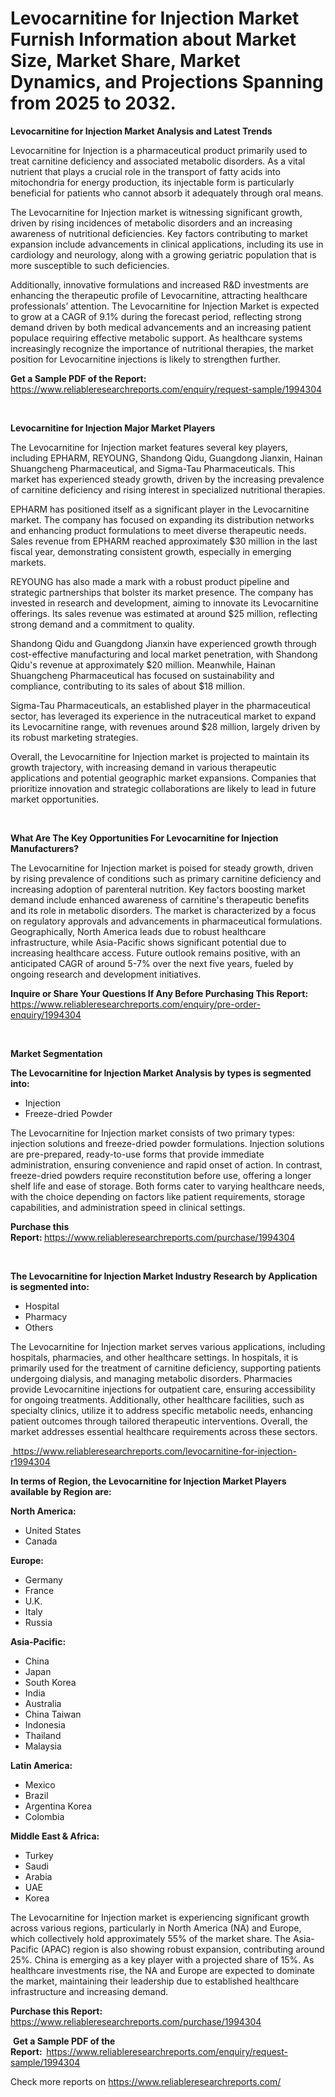 <p><h1>Levocarnitine for Injection Market Furnish Information about Market Size, Market Share, Market Dynamics, and Projections Spanning from 2025 to 2032.</h1></p><p><strong>Levocarnitine for Injection Market Analysis and Latest Trends</strong></p>
<p><p>Levocarnitine for Injection is a pharmaceutical product primarily used to treat carnitine deficiency and associated metabolic disorders. As a vital nutrient that plays a crucial role in the transport of fatty acids into mitochondria for energy production, its injectable form is particularly beneficial for patients who cannot absorb it adequately through oral means.</p><p>The Levocarnitine for Injection market is witnessing significant growth, driven by rising incidences of metabolic disorders and an increasing awareness of nutritional deficiencies. Key factors contributing to market expansion include advancements in clinical applications, including its use in cardiology and neurology, along with a growing geriatric population that is more susceptible to such deficiencies. </p><p>Additionally, innovative formulations and increased R&D investments are enhancing the therapeutic profile of Levocarnitine, attracting healthcare professionals’ attention. The Levocarnitine for Injection Market is expected to grow at a CAGR of 9.1% during the forecast period, reflecting strong demand driven by both medical advancements and an increasing patient populace requiring effective metabolic support. As healthcare systems increasingly recognize the importance of nutritional therapies, the market position for Levocarnitine injections is likely to strengthen further.</p></p>
<p><strong>Get a Sample PDF of the Report:&nbsp;</strong> <a href="https://www.reliableresearchreports.com/enquiry/request-sample/1994304?utm_campaign=3210&utm_medium=2&utm_source=Github&utm_content=ia&utm_term=09032025&utm_id=levocarnitine-for-injection">https://www.reliableresearchreports.com/enquiry/request-sample/1994304</a></p>
<p>&nbsp;</p>
<p><strong>Levocarnitine for Injection Major Market Players</strong></p>
<p><p>The Levocarnitine for Injection market features several key players, including EPHARM, REYOUNG, Shandong Qidu, Guangdong Jianxin, Hainan Shuangcheng Pharmaceutical, and Sigma-Tau Pharmaceuticals. This market has experienced steady growth, driven by the increasing prevalence of carnitine deficiency and rising interest in specialized nutritional therapies.</p><p>EPHARM has positioned itself as a significant player in the Levocarnitine market. The company has focused on expanding its distribution networks and enhancing product formulations to meet diverse therapeutic needs. Sales revenue from EPHARM reached approximately $30 million in the last fiscal year, demonstrating consistent growth, especially in emerging markets.</p><p>REYOUNG has also made a mark with a robust product pipeline and strategic partnerships that bolster its market presence. The company has invested in research and development, aiming to innovate its Levocarnitine offerings. Its sales revenue was estimated at around $25 million, reflecting strong demand and a commitment to quality.</p><p>Shandong Qidu and Guangdong Jianxin have experienced growth through cost-effective manufacturing and local market penetration, with Shandong Qidu's revenue at approximately $20 million. Meanwhile, Hainan Shuangcheng Pharmaceutical has focused on sustainability and compliance, contributing to its sales of about $18 million.</p><p>Sigma-Tau Pharmaceuticals, an established player in the pharmaceutical sector, has leveraged its experience in the nutraceutical market to expand its Levocarnitine range, with revenues around $28 million, largely driven by its robust marketing strategies.</p><p>Overall, the Levocarnitine for Injection market is projected to maintain its growth trajectory, with increasing demand in various therapeutic applications and potential geographic market expansions. Companies that prioritize innovation and strategic collaborations are likely to lead in future market opportunities.</p></p>
<p>&nbsp;</p>
<p><strong>What Are The Key Opportunities For Levocarnitine for Injection Manufacturers?</strong></p>
<p><p>The Levocarnitine for Injection market is poised for steady growth, driven by rising prevalence of conditions such as primary carnitine deficiency and increasing adoption of parenteral nutrition. Key factors boosting market demand include enhanced awareness of carnitine's therapeutic benefits and its role in metabolic disorders. The market is characterized by a focus on regulatory approvals and advancements in pharmaceutical formulations. Geographically, North America leads due to robust healthcare infrastructure, while Asia-Pacific shows significant potential due to increasing healthcare access. Future outlook remains positive, with an anticipated CAGR of around 5-7% over the next five years, fueled by ongoing research and development initiatives.</p></p>
<p><strong>Inquire or Share Your Questions If Any Before Purchasing This Report:</strong> <a href="https://www.reliableresearchreports.com/enquiry/pre-order-enquiry/1994304?utm_campaign=3210&utm_medium=2&utm_source=Github&utm_content=ia&utm_term=09032025&utm_id=levocarnitine-for-injection">https://www.reliableresearchreports.com/enquiry/pre-order-enquiry/1994304</a></p>
<p>&nbsp;</p>
<p><strong>Market Segmentation</strong></p>
<p><strong>The Levocarnitine for Injection Market Analysis by types is segmented into:</strong></p>
<p><ul><li>Injection</li><li>Freeze-dried Powder</li></ul></p>
<p><p>The Levocarnitine for Injection market consists of two primary types: injection solutions and freeze-dried powder formulations. Injection solutions are pre-prepared, ready-to-use forms that provide immediate administration, ensuring convenience and rapid onset of action. In contrast, freeze-dried powders require reconstitution before use, offering a longer shelf life and ease of storage. Both forms cater to varying healthcare needs, with the choice depending on factors like patient requirements, storage capabilities, and administration speed in clinical settings.</p></p>
<p><strong>Purchase this Report:&nbsp;</strong><a href="https://www.reliableresearchreports.com/purchase/1994304?utm_campaign=3210&utm_medium=2&utm_source=Github&utm_content=ia&utm_term=09032025&utm_id=levocarnitine-for-injection">https://www.reliableresearchreports.com/purchase/1994304</a></p>
<p>&nbsp;</p>
<p><strong>The Levocarnitine for Injection Market Industry Research by Application is segmented into:</strong></p>
<p><ul><li>Hospital</li><li>Pharmacy</li><li>Others</li></ul></p>
<p><p>The Levocarnitine for Injection market serves various applications, including hospitals, pharmacies, and other healthcare settings. In hospitals, it is primarily used for the treatment of carnitine deficiency, supporting patients undergoing dialysis, and managing metabolic disorders. Pharmacies provide Levocarnitine injections for outpatient care, ensuring accessibility for ongoing treatments. Additionally, other healthcare facilities, such as specialty clinics, utilize it to address specific metabolic needs, enhancing patient outcomes through tailored therapeutic interventions. Overall, the market addresses essential healthcare requirements across these sectors.</p></p>
<p><a href="https://www.reliableresearchreports.com/levocarnitine-for-injection-r1994304?utm_campaign=3210&utm_medium=2&utm_source=Github&utm_content=ia&utm_term=09032025&utm_id=levocarnitine-for-injection">&nbsp;https://www.reliableresearchreports.com/levocarnitine-for-injection-r1994304</a></p>
<p><strong>In terms of Region, the Levocarnitine for Injection Market Players available by Region are:</strong></p>
<p>
    <p> <strong> North America: </strong>
        <ul>
            <li>United States</li>
            <li>Canada</li>
        </ul>
        </p> 
    <p> <strong> Europe: </strong>
        <ul>
            <li>Germany</li>
            <li>France</li>
            <li>U.K.</li>
            <li>Italy</li>
            <li>Russia</li>
        </ul>
        </p> 
    <p> <strong> Asia-Pacific: </strong>
        <ul>
            <li>China</li>
            <li>Japan</li>
            <li>South Korea</li>
            <li>India</li>
            <li>Australia</li>
            <li>China Taiwan</li>
            <li>Indonesia</li>
            <li>Thailand</li>
            <li>Malaysia</li>
        </ul>
        </p> 
    <p> <strong> Latin America: </strong>
        <ul>
            <li>Mexico</li>
            <li>Brazil</li>
            <li>Argentina Korea</li>
            <li>Colombia</li>
        </ul>
        </p> 
    <p> <strong> Middle East & Africa: </strong>
        <ul>
            <li>Turkey</li>
            <li>Saudi</li>
            <li>Arabia</li>
            <li>UAE</li>
            <li>Korea</li>
        </ul>
    </p>
    </p>
<p><p>The Levocarnitine for Injection market is experiencing significant growth across various regions, particularly in North America (NA) and Europe, which collectively hold approximately 55% of the market share. The Asia-Pacific (APAC) region is also showing robust expansion, contributing around 25%. China is emerging as a key player with a projected share of 15%. As healthcare investments rise, the NA and Europe are expected to dominate the market, maintaining their leadership due to established healthcare infrastructure and increasing demand.</p></p>
<p><strong>Purchase this Report: </strong><a href="https://www.reliableresearchreports.com/purchase/1994304?utm_campaign=3210&utm_medium=2&utm_source=Github&utm_content=ia&utm_term=09032025&utm_id=levocarnitine-for-injection">https://www.reliableresearchreports.com/purchase/1994304</a></p>
<p>&nbsp;<strong>Get a Sample PDF of the Report:&nbsp;&nbsp;</strong><a href="https://www.reliableresearchreports.com/enquiry/request-sample/1994304?utm_campaign=3210&utm_medium=2&utm_source=Github&utm_content=ia&utm_term=09032025&utm_id=levocarnitine-for-injection">https://www.reliableresearchreports.com/enquiry/request-sample/1994304</a></p>
<p><strong></strong></p>
<p>Check more reports on <a href="https://www.reliableresearchreports.com/?utm_campaign=3210&utm_medium=2&utm_source=Github&utm_content=ia&utm_term=09032025&utm_id=levocarnitine-for-injection">https://www.reliableresearchreports.com/</a></p>